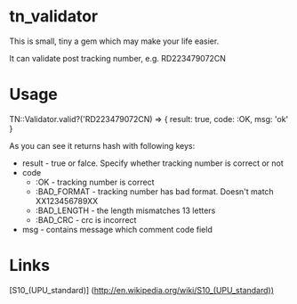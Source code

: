 tn_validator
============

This is small, tiny a gem which may make your life easier.

It can validate post tracking number, e.g. RD223479072CN

Usage
=====

TN::Validator.valid?('RD223479072CN) =>
{
  result: true,
  code: :OK,
  msg: 'ok'
}

As you can see it returns hash with following keys:

* result - true or falce. Specify whether tracking number is correct or not
* code
  * :OK - tracking number is correct
  * :BAD_FORMAT - tracking number has bad format. Doesn't match XX123456789XX
  * :BAD_LENGTH - the length mismatches 13 letters
  * :BAD_CRC - crc is incorrect
* msg - contains message which comment code field


Links
=====

[S10_(UPU_standard)] (http://en.wikipedia.org/wiki/S10_(UPU_standard))
